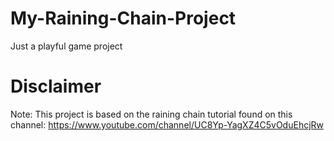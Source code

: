 # My-Raining-Chain-Project
Just a playful game project

# Disclaimer
Note: This project is based on the raining chain tutorial found on this channel:
https://www.youtube.com/channel/UC8Yp-YagXZ4C5vOduEhcjRw